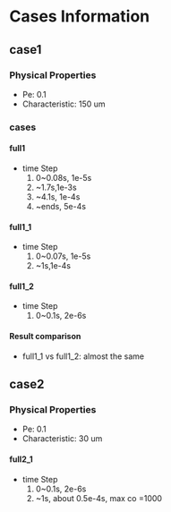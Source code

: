 # Cases Information

## case1

### Physical Properties

- Pe: 0.1
- Characteristic: 150 um

### cases

#### full1

- time Step
  1. 0~0.08s, 1e-5s
  2. ~1.7s,1e-3s
  3. ~4.1s, 1e-4s
  3. ~ends, 5e-4s

#### full1_1

- time Step
  1. 0~0.07s, 1e-5s
  2. ~1s,1e-4s

#### full1_2

- time Step
  1. 0~0.1s, 2e-6s

#### Result comparison 

- full1_1 vs full1_2: almost the same 

## case2

### Physical Properties

- Pe: 0.1
- Characteristic: 30 um

#### full2_1

- time Step
  1. 0~0.1s, 2e-6s
  2. ~1s, about 0.5e-4s, max co =1000
